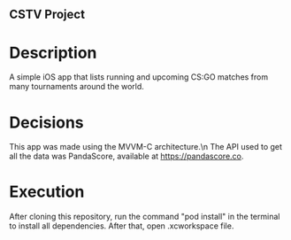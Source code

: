 ## CSTV Project

# Description
A simple iOS app that lists running and upcoming CS:GO matches from many tournaments around the world.

# Decisions
This app was made using the MVVM-C architecture.\n
The API used to get all the data was PandaScore, available at https://pandascore.co.

# Execution
After cloning this repository, run the command "pod install" in the terminal to install all dependencies. After that, open .xcworkspace file.
